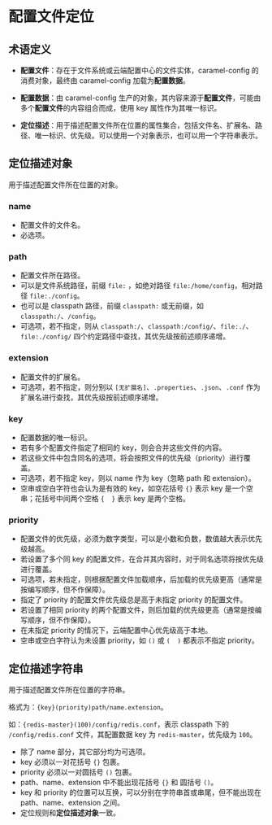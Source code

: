 # 配置文件定位

## 术语定义

* **配置文件**：存在于文件系统或云端配置中心的文件实体，caramel-config 的消费对象，最终由 caramel-config 加载为**配置数据**。

* **配置数据**：由 caramel-config 生产的对象，其内容来源于**配置文件**，可能由多个**配置文件**的内容组合而成，使用 key 属性作为其唯一标识。

* **定位描述**：用于描述配置文件所在位置的属性集合，包括文件名、扩展名、路径、唯一标识、优先级。可以使用一个对象表示，也可以用一个字符串表示。

## 定位描述对象

用于描述配置文件所在位置的对象。

### name

* 配置文件的文件名。
* 必选项。

### path

* 配置文件所在路径。
* 可以是文件系统路径，前缀 `file:` ，如绝对路径 `file:/home/config`，相对路径 `file:./config`。
* 也可以是 classpath 路径，前缀 `classpath:` 或无前缀，如 `classpath:/`、`/config`。
* 可选项，若不指定，则从 `classpath:/`、`classpath:/config/`、`file:./`、`file:./config/` 四个约定路径中查找，其优先级按前述顺序递增。

### extension

* 配置文件的扩展名。
* 可选项，若不指定，则分别以 `[无扩展名]`、`.properties`、`.json`、`.conf` 作为扩展名进行查找，其优先级按前述顺序递增。

### key

* 配置数据的唯一标识。
* 若有多个配置文件指定了相同的 key，则会合并这些文件的内容。
* 若这些文件中包含同名的选项，将会按照文件的优先级（priority）进行覆盖。
* 可选项，若不指定 key，则以 name 作为 key（忽略 path 和 extension）。
* 空串或空白字符也会认为是有效的 key，如空花括号 `{}` 表示 key 是一个空串；花括号中间两个空格 `{  }` 表示 key 是两个空格。

### priority

* 配置文件的优先级，必须为数字类型，可以是小数和负数，数值越大表示优先级越高。
* 若设置了多个同 key 的配置文件，在合并其内容时，对于同名选项将按优先级进行覆盖。
* 可选项，若未指定，则根据配置文件加载顺序，后加载的优先级更高（通常是按编写顺序，但不作保障）。
* 指定了 priority 的配置文件优先级总是高于未指定 priority 的配置文件。
* 若设置了相同 priority 的两个配置文件，则后加载的优先级更高（通常是按编写顺序，但不作保障）。
* 在未指定 priority 的情况下，云端配置中心优先级高于本地。
* 空串或空白字符认为未设置 priority，如 `()` 或 `(  )` 都表示不指定 priority。

## 定位描述字符串

用于描述配置文件所在位置的字符串。

格式为：`{key}(priority)path/name.extension`。

如：`{redis-master}(100)/config/redis.conf`，表示 classpath 下的 `/config/redis.conf` 文件，其配置数据 key 为 `redis-master`，优先级为 `100`。

* 除了 name 部分，其它部分均为可选项。
* key 必须以一对花括号 `{}` 包裹。
* priority 必须以一对圆括号 `()` 包裹。
* path、name、extension 中不能出现花括号 `{}` 和 圆括号 `()`。
* key 和 priority 的位置可以互换，可以分别在字符串首或串尾，但不能出现在 path、name、extension 之间。
* 定位规则和**定位描述对象**一致。
